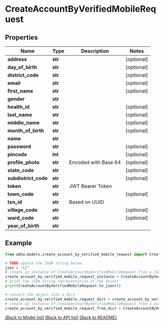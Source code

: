# CreateAccountByVerifiedMobileRequest


## Properties

Name | Type | Description | Notes
------------ | ------------- | ------------- | -------------
**address** | **str** |  | [optional] 
**day_of_birth** | **str** |  | [optional] 
**district_code** | **str** |  | [optional] 
**email** | **str** |  | [optional] 
**first_name** | **str** |  | [optional] 
**gender** | **str** |  | 
**health_id** | **str** |  | [optional] 
**last_name** | **str** |  | [optional] 
**middle_name** | **str** |  | [optional] 
**month_of_birth** | **str** |  | [optional] 
**name** | **str** |  | 
**password** | **str** |  | [optional] 
**pincode** | **int** |  | [optional] 
**profile_photo** | **str** | Encoded with Base 64 | [optional] 
**state_code** | **str** |  | [optional] 
**subdistrict_code** | **str** |  | [optional] 
**token** | **str** | JWT Bearer Token | 
**town_code** | **str** |  | [optional] 
**txn_id** | **str** | Based on UUID | 
**village_code** | **str** |  | [optional] 
**ward_code** | **str** |  | [optional] 
**year_of_birth** | **str** |  | 

## Example

```python
from abha.models.create_account_by_verified_mobile_request import CreateAccountByVerifiedMobileRequest

# TODO update the JSON string below
json = "{}"
# create an instance of CreateAccountByVerifiedMobileRequest from a JSON string
create_account_by_verified_mobile_request_instance = CreateAccountByVerifiedMobileRequest.from_json(json)
# print the JSON string representation of the object
print(CreateAccountByVerifiedMobileRequest.to_json())

# convert the object into a dict
create_account_by_verified_mobile_request_dict = create_account_by_verified_mobile_request_instance.to_dict()
# create an instance of CreateAccountByVerifiedMobileRequest from a dict
create_account_by_verified_mobile_request_from_dict = CreateAccountByVerifiedMobileRequest.from_dict(create_account_by_verified_mobile_request_dict)
```
[[Back to Model list]](../README.md#documentation-for-models) [[Back to API list]](../README.md#documentation-for-api-endpoints) [[Back to README]](../README.md)


